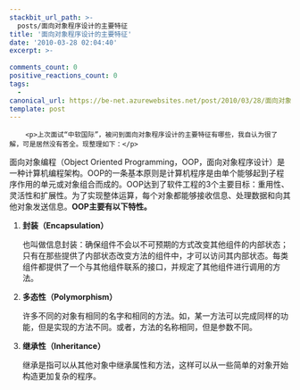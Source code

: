 ```yaml
---
stackbit_url_path: >-
  posts/面向对象程序设计的主要特征
title: '面向对象程序设计的主要特征'
date: '2010-03-28 02:04:40'
excerpt: >-
  
comments_count: 0
positive_reactions_count: 0
tags: 
  - 
canonical_url: https://be-net.azurewebsites.net/post/2010/03/28/面向对象程序设计的主要特征
template: post
---
```


        <p>上次面试“中软国际”，被问到面向对象程序设计的主要特征有哪些，我自认为很了解，可是居然没有答全。现整理如下：</p>
<p>面向对象编程（Object Oriented Programming，OOP，面向对象程序设计）是一种计算机编程架构。OOP的一条基本原则是计算机程序是由单个能够起到子程序作用的单元或对象组合而成的。OOP达到了软件工程的3个主要目标：重用性、灵活性和扩展性。为了实现整体运算，每个对象都能够接收信息、处理数据和向其他对象发送信息。<strong>OOP主要有以下特性。</strong></p>
<ol>
    <li><strong>封装（Encapsulation）</strong>
    <p>也叫做信息封装：确保组件不会以不可预期的方式改变其他组件的内部状态；只有在那些提供了内部状态改变方法的组件中，才可以访问其内部状态。每类组件都提供了一个与其他组件联系的接口，并规定了其他组件进行调用的方法。</p>
    </li>
    <li><strong>多态性（Polymorphism）</strong>
    <p>许多不同的对象有相同的名字和相同的方法。如，某一方法可以完成同样的功能，但是实现的方法不同。或者，方法的名称相同，但是参数不同。</p>
    </li>
    <li><strong>继承性（Inheritance）</strong>
    <p>继承是指可以从其他对象中继承属性和方法，这样可以从一些简单的对象开始构造更加复杂的程序。</p>
    </li>
</ol>
<p>&nbsp;</p>
      